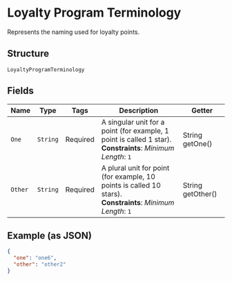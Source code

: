 
# Loyalty Program Terminology

Represents the naming used for loyalty points.

## Structure

`LoyaltyProgramTerminology`

## Fields

| Name | Type | Tags | Description | Getter |
|  --- | --- | --- | --- | --- |
| `One` | `String` | Required | A singular unit for a point (for example, 1 point is called 1 star).<br>**Constraints**: *Minimum Length*: `1` | String getOne() |
| `Other` | `String` | Required | A plural unit for point (for example, 10 points is called 10 stars).<br>**Constraints**: *Minimum Length*: `1` | String getOther() |

## Example (as JSON)

```json
{
  "one": "one6",
  "other": "other2"
}
```

